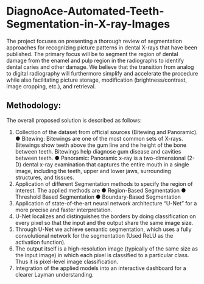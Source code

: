 # DiagnoAce-Automated-Teeth-Segmentation-in-X-ray-Images

The project focuses on presenting a thorough review of segmentation approaches for recognizing picture patterns in dental X-rays that have been published. The primary focus will be to segment the region of dental damage from the enamel and pulp region in the radiographs to identify dental caries and other damage. We believe that the transition from analog to digital radiography will furthermore simplify and accelerate the procedure while also facilitating picture storage, modification (brightness/contrast, image cropping, etc.), and retrieval.

## Methodology:

The overall proposed solution is described as follows:

1.	Collection of the dataset from official sources (Bitewing and Panoramic).
●	Bitewing: Bitewings are one of the most common sets of X-rays. Bitewings show teeth above the gum line and the height of the bone between teeth. Bitewings help diagnose gum disease and cavities between teeth.
●	Panoramic: Panoramic x-ray is a two-dimensional (2-D) dental x-ray examination that captures the entire mouth in a single image, including the teeth, upper and lower jaws, surrounding structures, and tissues.
2.	Application of different Segmentation methods to specify the region of interest. The applied methods are
●	Region-Based Segmentation
●	Threshold Based Segmentation
●	Boundary-Based Segmentation
3.	Application of state-of-the-art neural network architecture “U-Net” for a more precise and faster interpretation.
4.	U-Net localizes and distinguishes the borders by doing classification on every pixel so that the input and the output share the same image size. 
5.	Through U-Net we achieve semantic segmentation, which uses a fully convolutional network for the segmentation (Used ReLU as the activation function).
6.	The output itself is a high-resolution image (typically of the same size as the input image) in which each pixel is classified to a particular class. Thus it is pixel-level image classification.
7.	Integration of the applied models into an interactive dashboard for a clearer Layman understanding.
